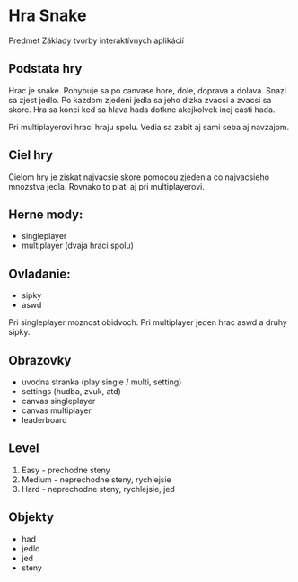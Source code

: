 # Hra Snake

Predmet Základy tvorby interaktívnych aplikácií

## Podstata hry

Hrac je snake. Pohybuje sa po canvase hore, dole, doprava a dolava. Snazi sa zjest jedlo. Po kazdom zjedeni jedla sa jeho dlzka zvacsi a zvacsi sa skore. Hra sa konci ked sa hlava hada dotkne akejkolvek inej casti hada. 

Pri multiplayerovi hraci hraju spolu. Vedia sa zabit aj sami seba aj navzajom. 

## Ciel hry

Cielom hry je ziskat najvacsie skore pomocou zjedenia co najvacsieho mnozstva jedla. Rovnako to plati aj pri multiplayerovi.

## Herne mody:
- singleplayer
- multiplayer (dvaja hraci spolu)

## Ovladanie: 
- sipky
- aswd 

Pri singleplayer moznost obidvoch.
Pri multiplayer jeden hrac aswd a druhy sipky.

## Obrazovky
- uvodna stranka (play single / multi, setting)
- settings (hudba, zvuk, atd)
- canvas singleplayer
- canvas multiplayer
- leaderboard

## Level
1. Easy - prechodne steny
2. Medium - neprechodne steny, rychlejsie
3. Hard - neprechodne steny, rychlejsie, jed

## Objekty
- had
- jedlo
- jed
- steny



